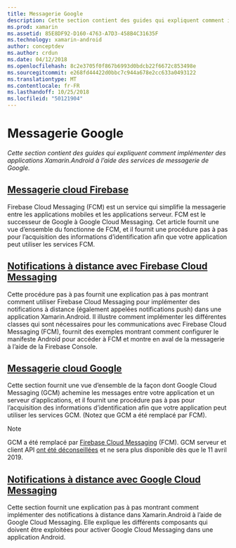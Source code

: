 ```yaml
---
title: Messagerie Google
description: Cette section contient des guides qui expliquent comment implémenter des applications Xamarin.Android à l’aide des services de messagerie de Google.
ms.prod: xamarin
ms.assetid: 85E8DF92-D160-4763-A7D3-458B4C31635F
ms.technology: xamarin-android
author: conceptdev
ms.author: crdun
ms.date: 04/12/2018
ms.openlocfilehash: 8c2e3705f0f867b6993d0bdcb22f6672c853498e
ms.sourcegitcommit: e268fd44422d0bbc7c944a678e2cc633a0493122
ms.translationtype: MT
ms.contentlocale: fr-FR
ms.lasthandoff: 10/25/2018
ms.locfileid: "50121904"
---
```

# <a name="google-messaging"></a>Messagerie Google

_Cette section contient des guides qui expliquent comment implémenter des applications Xamarin.Android à l’aide des services de messagerie de Google._

## <a name="firebase-cloud-messagingfirebase-cloud-messagingmd"></a>[Messagerie cloud Firebase](firebase-cloud-messaging.md)

Firebase Cloud Messaging (FCM) est un service qui simplifie la messagerie entre les applications mobiles et les applications serveur. FCM est le successeur de Google à Google Cloud Messaging. Cet article fournit une vue d’ensemble du fonctionne de FCM, et il fournit une procédure pas à pas pour l’acquisition des informations d’identification afin que votre application peut utiliser les services FCM.

## <a name="remote-notifications-with-firebase-cloud-messagingremote-notifications-with-fcmmd"></a>[Notifications à distance avec Firebase Cloud Messaging](remote-notifications-with-fcm.md)

Cette procédure pas à pas fournit une explication pas à pas montrant comment utiliser Firebase Cloud Messaging pour implémenter des notifications à distance (également appelées notifications push) dans une application Xamarin.Android. Il illustre comment implémenter les différentes classes qui sont nécessaires pour les communications avec Firebase Cloud Messaging (FCM), fournit des exemples montrant comment configurer le manifeste Android pour accéder à FCM et montre en aval de la messagerie à l’aide de la Firebase Console.

## <a name="google-cloud-messaginggoogle-cloud-messagingmd"></a>[Messagerie cloud Google](google-cloud-messaging.md)

Cette section fournit une vue d’ensemble de la façon dont Google Cloud Messaging (GCM) achemine les messages entre votre application et un serveur d’applications, et il fournit une procédure pas à pas pour l’acquisition des informations d’identification afin que votre application peut utiliser les services GCM. (Notez que GCM a été remplacé par FCM).

> [!NOTE]
> GCM a été remplacé par [Firebase Cloud Messaging](~/android/data-cloud/google-messaging/firebase-cloud-messaging.md) (FCM).
> GCM serveur et client API [ont été déconseillées](https://firebase.googleblog.com/2018/04/time-to-upgrade-from-gcm-to-fcm.html) et ne sera plus disponible dès que le 11 avril 2019.

## <a name="remote-notifications-with-google-cloud-messagingremote-notifications-with-gcmmd"></a>[Notifications à distance avec Google Cloud Messaging](remote-notifications-with-gcm.md)

Cette section fournit une explication pas à pas montrant comment implémenter des notifications à distance dans Xamarin.Android à l’aide de Google Cloud Messaging.
Elle explique les différents composants qui doivent être exploitées pour activer Google Cloud Messaging dans une application Android.


